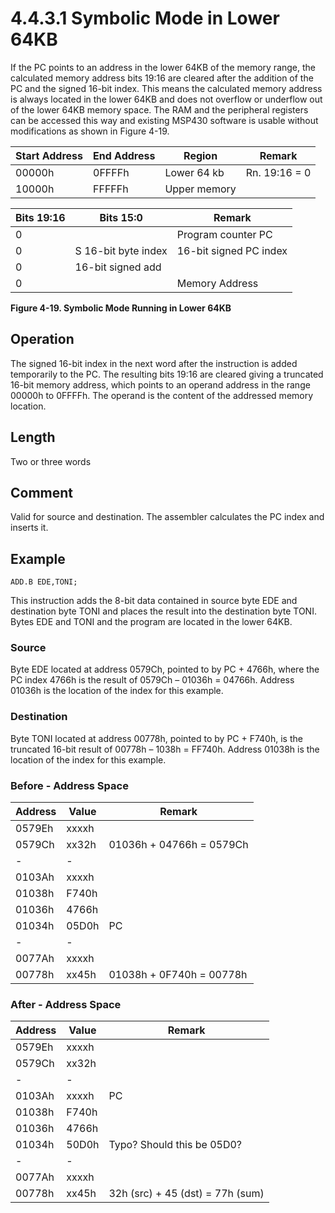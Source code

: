 # 4.4.3.1 Symbolic Mode in Lower 64KB

If the PC points to an address in the lower 64KB of the memory range, the calculated memory address bits 19:16 are cleared after the addition of the PC and the signed 16-bit index. This means the calculated memory address is always located in the lower 64KB and does not overflow or underflow out of the lower 64KB memory space. The RAM and the peripheral registers can be accessed this way and existing MSP430 software is usable without modifications as shown in Figure 4-19.

| Start Address | End Address | Region       | Remark        |
| ------------- | ----------- | ------------ | ------------- |
| 00000h        | 0FFFFh      | Lower 64 kb  | Rn. 19:16 = 0 |
| 10000h        | FFFFFh      | Upper memory |               |

| Bits 19:16 | Bits 15:0           | Remark                 |
| ---------- | ------------------- | ---------------------- |
| 0          |                     | Program counter PC     |
| 0          | S 16-bit byte index | 16-bit signed PC index |
| 0          | 16-bit signed add   |                        |
| 0          |                     | Memory Address         |

**Figure 4-19. Symbolic Mode Running in Lower 64KB**

## Operation

The signed 16-bit index in the next word after the instruction is added temporarily to the PC. The resulting bits 19:16 are cleared giving a truncated 16-bit memory address, which points to an operand address in the range 00000h to 0FFFFh. The operand is the content of the addressed memory location.

## Length

Two or three words

## Comment

Valid for source and destination. The assembler calculates the PC index and inserts it.

## Example

`ADD.B EDE,TONI;`

This instruction adds the 8-bit data contained in source byte EDE and destination byte TONI and places the result into the destination byte TONI. Bytes EDE and TONI and the program are located in the lower 64KB.

### Source

Byte EDE located at address 0579Ch, pointed to by PC + 4766h, where the PC index 4766h is the result of 0579Ch – 01036h = 04766h. Address 01036h is the location of the index for this example.

### Destination

Byte TONI located at address 00778h, pointed to by PC + F740h, is the truncated 16-bit result of 00778h – 1038h = FF740h. Address 01038h is the location of the index for this example.

### Before - Address Space

| Address | Value | Remark                   |
| ------- | ----- | ------------------------ |
| 0579Eh  | xxxxh |                          |
| 0579Ch  | xx32h | 01036h + 04766h = 0579Ch |
| -       | -     |                          |
| 0103Ah  | xxxxh |                          |
| 01038h  | F740h |                          |
| 01036h  | 4766h |                          |
| 01034h  | 05D0h | PC                       |
| -       | -     |                          |
| 0077Ah  | xxxxh |                          |
| 00778h  | xx45h | 01038h + 0F740h = 00778h |

### After - Address Space

| Address | Value | Remark                           |
| ------- | ----- | -------------------------------- |
| 0579Eh  | xxxxh |                                  |
| 0579Ch  | xx32h |                                  |
| -       | -     |                                  |
| 0103Ah  | xxxxh | PC                               |
| 01038h  | F740h |                                  |
| 01036h  | 4766h |                                  |
| 01034h  | 50D0h | Typo? Should this be 05D0?       |
| -       | -     |                                  |
| 0077Ah  | xxxxh |                                  |
| 00778h  | xx45h | 32h (src) + 45 (dst) = 77h (sum) |
